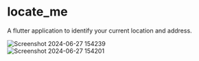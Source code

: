 # locate_me

A flutter application to identify your current location and address.
<br>

![Screenshot 2024-06-27 154239](https://github.com/Alto-b/locate_me/assets/89630614/71a91088-e81b-46ef-8f7b-3c26b7b8e434)
<br>
![Screenshot 2024-06-27 154201](https://github.com/Alto-b/locate_me/assets/89630614/237f0714-3bd9-4442-8155-5a4c6d69d268)
